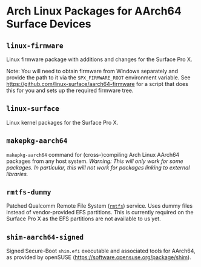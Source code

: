 # Arch Linux Packages for AArch64 Surface Devices


## `linux-firmware`

Linux firmware package with additions and changes for the Surface Pro X.

Note: You will need to obtain firmware from Windows separately and provide the path to it via the `SPX_FIRMWARE_ROOT` environment variable.
See https://github.com/linux-surface/aarch64-firmware for a script that does this for you and sets up the required firmware tree.


## `linux-surface`

Linux kernel packages for the Surface Pro X.


## `makepkg-aarch64`

`makepkg-aarch64` command for (cross-)compiling Arch Linux AArch64 packages from any host system.
_Warning: This will only work for some packages._
_In particular, this will not work for packages linking to external libraries._


## `rmtfs-dummy`

Patched Qualcomm Remote File System ([`rmtfs`](https://github.com/andersson/rmtfs)) service.
Uses dummy files instead of vendor-provided EFS partitions.
This is currently required on the Surface Pro X as the EFS partitions are not available to us yet.


## `shim-aarch64-signed`

Signed Secure-Boot `shim.efi` executable and associated tools for AArch64, as provided by openSUSE (https://software.opensuse.org/package/shim).
